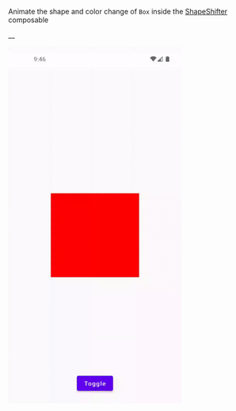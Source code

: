 Animate the shape and color change of `Box` inside the [ShapeShifter]() composable

__

<img src="assets/ezgif-2-55a1fa3b7e.gif"  width="350" height="720"/>